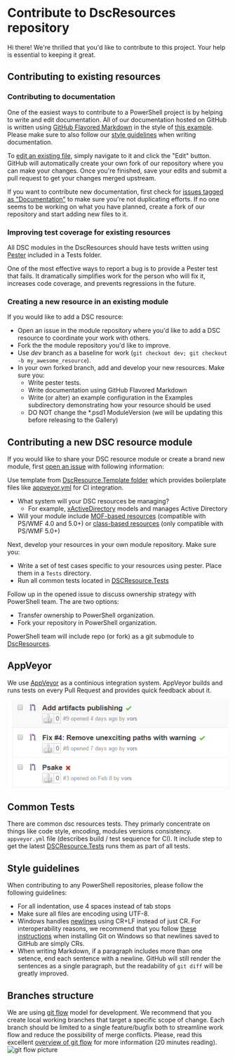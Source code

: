 # Contribute to DscResources repository

Hi there! We're thrilled that you'd like to contribute to this project. Your help is essential to keeping it great. 


## Contributing to existing resources

### Contributing to documentation
One of the easiest ways to contribute to a PowerShell project is by helping to write and edit documentation. 
All of our documentation hosted on GitHub is written using [GitHub Flavored Markdown](https://help.github.com/articles/github-flavored-markdown/) in the style of [this example](DscResourcesExampleHelp.md).
Please make sure to also follow our [style guidelines](TODO) when writing documentation. 

To [edit an existing file](https://help.github.com/articles/editing-files-in-another-user-s-repository/), simply navigate to it and click the "Edit" button. 
GitHub will automatically create your own fork of our repository where you can make your changes. 
Once you're finished, save your edits and submit a pull request to get your changes merged upstream. 

If you want to contribute new documentation, first check for [issues tagged as "Documentation"](https://github.com/PowerShell/DscResources/labels/documentation) to make sure you're not duplicating efforts.
If no one seems to be working on what you have planned, create a fork of our repository and start adding new files to it.

### Improving test coverage for existing resources

All DSC modules in the DscResources should have tests written using [Pester](https://github.com/pester/Pester) included in a Tests folder. 

One of the most effective ways to report a bug is to provide a Pester test that fails. 
It dramatically simplifies work for the person who will fix it, increases code coverage, and prevents regressions in the future.

### Creating a new resource in an existing module

If you would like to add a DSC resource:
* Open an issue in the module repository where you'd like to add a DSC resource to coordinate your work with others.
* Fork the the module repository you'd like to improve. 
* Use *dev* branch as a baseline for work (`git checkout dev; git checkout -b my_awesome_resource`).
* In your own forked branch, add and develop your new resources. Make sure you:
    - Write pester tests.
    - Write documentation using GitHub Flavored Markdown 
    - Write (or alter) an example configuration in the Examples subdirectory demonstrating how your resource should be used
    - DO NOT change the *.psd1 ModuleVersion (we will be updating this before releasing to the Gallery)

## Contributing a new DSC resource module

If you would like to share your DSC resource module or create a brand new module, first [open an issue](https://github.com/PowerShell/DscResources/issues) with following information:

Use template from [DscResource.Template folder](DscResource.Template) which provides boilerplate files like [appveyor.yml](appveyor.yml) for CI integration.

* What system will your DSC resources be managing?
    - For example, [xActiveDirectory](https://github.com/powershell/xActiveDirectory) models and manages Active Directory
* Will your module include [MOF-based resources](TODO) (compatible with PS/WMF 4.0 and 5.0+) or [class-based resources](TODO) (only compatible with PS/WMF 5.0+)

Next, develop your resources in your own module repository. Make sure you:

* Write a set of test cases specific to your resources using pester. Place them in a `Tests` directory.
* Run all common tests located in [DSCResource.Tests](https://github.com/PowerShell/DscResource.Tests)

Follow up in the opened issue to discuss ownership strategy with PowerShell team.
The are two options:
* Transfer ownership to PowerShell organization.
* Fork your repository in PowerShell organization.

PowerShell team will include repo (or fork) as a git submodule to [DscResources](https://github.com/PowerShell/DscResources).

## AppVeyor

We use [AppVeyor](http://www.appveyor.com/) as a continious integration system.
AppVeyor builds and runs tests on every Pull Request and provides quick feedback about it.

![AppVeyor-Github](Images/AppVeyor-Github.png)

## Common Tests
There are common dsc resources tests. 
They primarly concentrate on things like code style, encoding, modules versions consistency.
`appveyor.yml` file (describes build / test sequence for CI).
It include step to get the latest [DSCResource.Tests](https://github.com/PowerShell/DscResource.Tests) runs them as part of all tests.

## Style guidelines

When contributing to any PowerShell repositories, please follow the following guidelines: 

* For all indentation, use 4 spaces instead of tab stops
* Make sure all files are encoding using UTF-8. 
* Windows handles [newlines](http://en.wikipedia.org/wiki/Newline) using CR+LF instead of just CR. 
For interoperability reasons, we recommend that you follow [these instructions](GettingStartedWithGitHub.md#setup-git) when installing Git on Windows so that newlines saved to GitHub are simply CRs. 
* When writing Markdown, if a paragraph includes more than one setence, end each sentence with a newline.
GitHub will still render the sentences as a single paragraph, but the readability of `git diff` will be greatly improved. 


## Branches structure

We are using [git flow](http://nvie.com/posts/a-successful-git-branching-model/) model for development.
We recommend that you create local working branches that target a specific scope of change. 
Each branch should be limited to a single feature/bugfix both to streamline work flow and reduce the possibility of merge conflicts.
Please, read this excellent [overview of git flow](http://nvie.com/posts/a-successful-git-branching-model/) for more information (20 minutes reading).
![git flow picture](http://nvie.com/img/git-model@2x.png)
